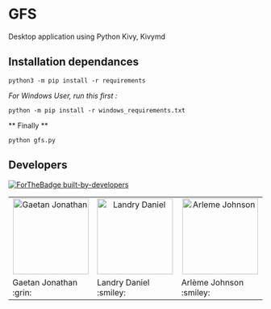 # GFS
  Desktop application using Python Kivy, Kivymd

  
## Installation dependances

`python3 -m pip install -r requirements`

 *For Windows User, run this first :* 

`python -m pip install -r windows_requirements.txt`


** Finally **

`python gfs.py`

## Developers

[![ForTheBadge built-by-developers](http://ForTheBadge.com/images/badges/built-by-developers.svg)](#README)

<table>
 <tr>
    <td align="center"><a href="https://gaetan1903.github.com"><img src="https://avatars0.githubusercontent.com/u/43904633?s=460&v=4" width="150px;" height="150px;" alt="Gaetan Jonathan"/> </td>
     <td align="center"><a href="https://Landris18.github.com"><img src="https://avatars0.githubusercontent.com/u/47665507?s=400&v=4" width="150px;" height="150px;" alt="Landry Daniel"/> </td>
     	<td align="center"><a href="https://Landris18.github.com"><img src="https://avatars0.githubusercontent.com/u/60097202?s=400&v=4" width="150px;" height="150px;" alt="Arleme Johnson"/> </td>
 </tr>
 <tr>
  <td> Gaetan Jonathan :grin: </td>
  <td> Landry Daniel :smiley: </td>
  <td> Arlème Johnson :smiley: </td>
 </tr>
</table>





